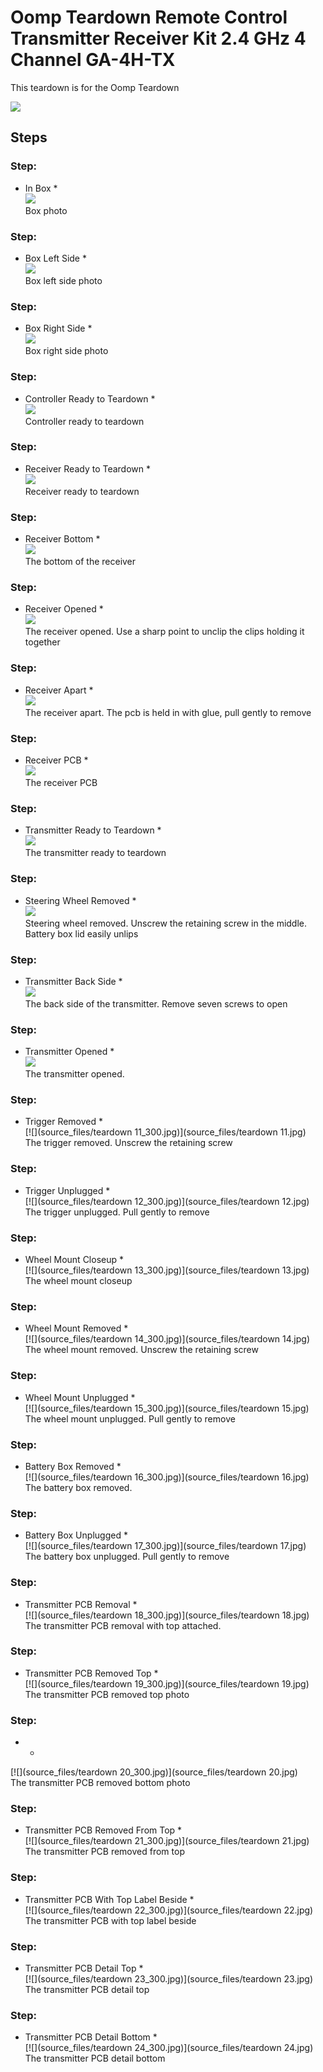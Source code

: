 # Oomp Teardown Remote Control Transmitter Receiver Kit 2.4 GHz 4 Channel GA-4H-TX
This teardown is for the Oomp Teardown





[![](image_600.jpg)](image.jpg)

    

    

    

    

    

    

    

    

    

    






## Steps

### Step: 
* In Box *  
[![](source_files/box_300.jpg)](source_files/box.jpg)  
Box photo

### Step: 
* Box Left Side *  
[![](source_files/box_1_300.jpg)](source_files/box_1.jpg)  
Box left side photo

### Step: 
* Box Right Side *  
[![](source_files/box_2_300.jpg)](source_files/box_2.jpg)  
Box right side photo

### Step: 
* Controller Ready to Teardown *  
[![](source_files/teardown_1_300.jpg)](source_files/teardown_1.jpg)  
Controller ready to teardown

### Step: 
* Receiver Ready to Teardown *  
[![](source_files/teardown_2_300.jpg)](source_files/teardown_2.jpg)  
Receiver ready to teardown

### Step: 
* Receiver Bottom *  
[![](source_files/teardown_3_300.jpg)](source_files/teardown_3.jpg)  
The bottom of the receiver

### Step: 
* Receiver Opened *  
[![](source_files/teardown_4_300.jpg)](source_files/teardown_4.jpg)  
The receiver opened. Use a sharp point to unclip the clips holding it together

### Step: 
* Receiver Apart *  
[![](source_files/teardown_5_300.jpg)](source_files/teardown_5.jpg)  
The receiver apart. The pcb is held in with glue, pull gently to remove

### Step: 
* Receiver PCB *  
[![](source_files/teardown_6_300.jpg)](source_files/teardown_6.jpg)  
The receiver PCB

### Step: 
* Transmitter Ready to Teardown *  
[![](source_files/teardown_7_300.jpg)](source_files/teardown_7.jpg)  
The transmitter ready to teardown

### Step: 
* Steering Wheel Removed *  
[![](source_files/teardown_8_300.jpg)](source_files/teardown_8.jpg)  
Steering wheel removed. Unscrew the retaining screw in the middle. Battery box lid easily unlips

### Step: 
* Transmitter Back Side *  
[![](source_files/teardown_9_300.jpg)](source_files/teardown_9.jpg)  
The back side of the transmitter. Remove seven screws to open

### Step: 
* Transmitter Opened *  
[![](source_files/teardown_10_300.jpg)](source_files/teardown_10.jpg)  
The transmitter opened.

### Step: 
* Trigger Removed *  
[![](source_files/teardown 11_300.jpg)](source_files/teardown 11.jpg)  
The trigger removed. Unscrew the retaining screw

### Step: 
* Trigger Unplugged *  
[![](source_files/teardown 12_300.jpg)](source_files/teardown 12.jpg)  
The trigger unplugged. Pull gently to remove

### Step: 
* Wheel Mount Closeup *  
[![](source_files/teardown 13_300.jpg)](source_files/teardown 13.jpg)  
The wheel mount closeup

### Step: 
* Wheel Mount Removed *  
[![](source_files/teardown 14_300.jpg)](source_files/teardown 14.jpg)  
The wheel mount removed. Unscrew the retaining screw

### Step: 
* Wheel Mount Unplugged *  
[![](source_files/teardown 15_300.jpg)](source_files/teardown 15.jpg)  
The wheel mount unplugged. Pull gently to remove

### Step: 
* Battery Box Removed *  
[![](source_files/teardown 16_300.jpg)](source_files/teardown 16.jpg)  
The battery box removed.

### Step: 
* Battery Box Unplugged *  
[![](source_files/teardown 17_300.jpg)](source_files/teardown 17.jpg)  
The battery box unplugged. Pull gently to remove

### Step: 
* Transmitter PCB Removal *  
[![](source_files/teardown 18_300.jpg)](source_files/teardown 18.jpg)  
The transmitter PCB removal with top attached.

### Step: 
* Transmitter PCB Removed Top *  
[![](source_files/teardown 19_300.jpg)](source_files/teardown 19.jpg)  
The transmitter PCB removed top photo

### Step: 
*  *  
[![](source_files/teardown 20_300.jpg)](source_files/teardown 20.jpg)  
The transmitter PCB removed bottom photo

### Step: 
* Transmitter PCB Removed From Top *  
[![](source_files/teardown 21_300.jpg)](source_files/teardown 21.jpg)  
The transmitter PCB removed from top

### Step: 
* Transmitter PCB With Top Label Beside *  
[![](source_files/teardown 22_300.jpg)](source_files/teardown 22.jpg)  
The transmitter PCB with top label beside

### Step: 
* Transmitter PCB Detail Top *  
[![](source_files/teardown 23_300.jpg)](source_files/teardown 23.jpg)  
The transmitter PCB detail top

### Step: 
* Transmitter PCB Detail Bottom *  
[![](source_files/teardown 24_300.jpg)](source_files/teardown 24.jpg)  
The transmitter PCB detail bottom

